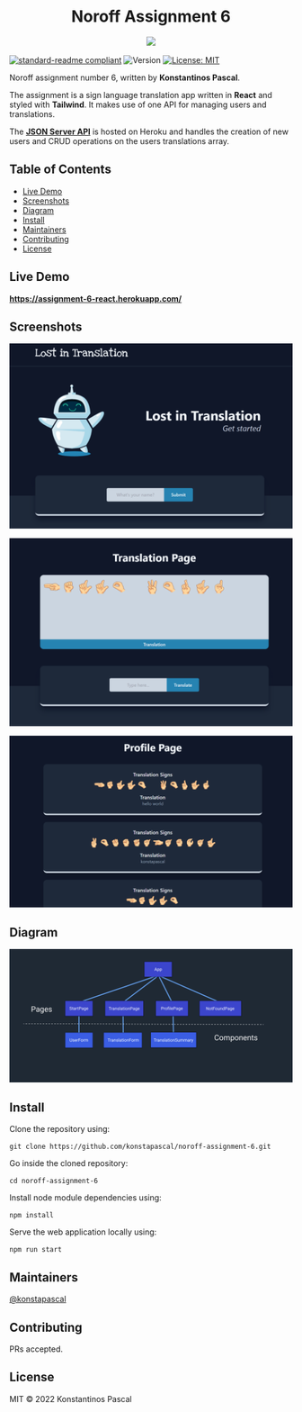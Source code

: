 <h1 align="center">Noroff Assignment 6</h1>
<p align="center">
	<img src="https://www.pinclipart.com/picdir/big/537-5374089_react-js-logo-clipart.png" width="200">
</p>

[![standard-readme compliant](https://img.shields.io/badge/standard--readme-OK-green.svg?style=flat-square)](https://github.com/RichardLitt/standard-readme)
<img alt="Version" src="https://img.shields.io/badge/version-0.1-blue.svg?cacheSeconds=2592000" />
<a href="#" target="_blank">
<img alt="License: MIT" src="https://img.shields.io/badge/License-MIT-yellow.svg" />
</a>

Noroff assignment number 6, written by **Konstantinos Pascal**.

The assignment is a sign language translation app written in **React** and styled with **Tailwind**. It makes use of one API for managing users and translations.

The [**JSON Server API**](https://kp-noroff-assignment-api.herokuapp.com/translations) is hosted on Heroku and handles the creation of new users and CRUD operations on the users translations array.

## Table of Contents

-  [Live Demo](#live-demo)
-  [Screenshots](#screenshots)
-  [Diagram](#diagram)
-  [Install](#install)
-  [Maintainers](#maintainers)
-  [Contributing](#contributing)
-  [License](#license)

## Live Demo

**https://assignment-6-react.herokuapp.com/**

## Screenshots

<p align="center">
<img src="./public/StartPage.png">
</p>

<p align="center">
<img src="./public/TranslationPage.png">
</p>

<p align="center">
<img src="./public/ProfilePage.png">
</p>

## Diagram

<p align="center">
<img src="./public/LostInTranslationAppDiagram.png">
</p>

## Install

Clone the repository using:

```
git clone https://github.com/konstapascal/noroff-assignment-6.git
```

Go inside the cloned repository:

```
cd noroff-assignment-6
```

Install node module dependencies using:

```
npm install
```

Serve the web application locally using:

```
npm run start
```

## Maintainers

[@konstapascal](https://github.com/konstapascal)

## Contributing

PRs accepted.

## License

MIT © 2022 Konstantinos Pascal
